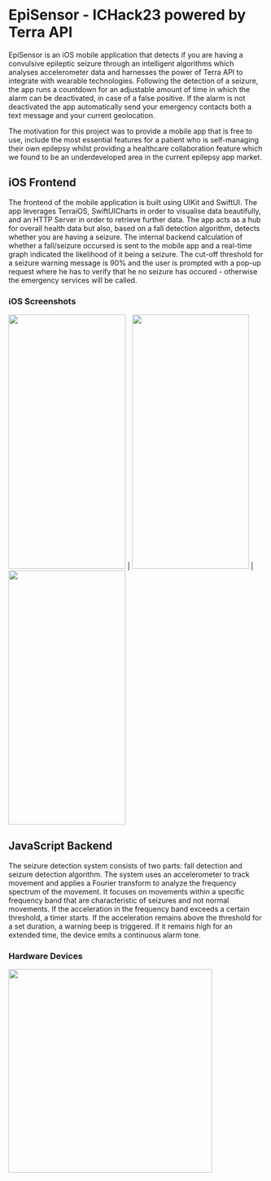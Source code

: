 # EpiSensor - ICHack23 powered by Terra API

EpiSensor is an iOS mobile application that detects if you are having a convulsive epileptic seizure through an intelligent algorithms which analyses accelerometer data and harnesses the power of Terra API to integrate with wearable technologies. Following the detection of a seizure, the app runs a countdown for an adjustable amount of time in which the alarm can be deactivated, in case of a false positive. If the alarm is not deactivated the app automatically send your emergency contacts both a text message and your current geolocation.

The motivation for this project was to provide a mobile app that is free to use, include the most essential features for a patient who is self-managing their own epilepsy whilst providing a healthcare collaboration feature which we found to be an underdeveloped area in the current epilepsy app market. 

## iOS Frontend
The frontend of the mobile application is built using UIKit and SwiftUI. The app leverages TerraiOS, SwiftUICharts in order to visualise data beautifully, and an HTTP Server in order to retrieve further data. The app acts as a hub for overall health data but also, based on a fall detection algorithm, detects whether you are having a seizure. The internal backend calculation of whether a fall/seizure occursed is sent to the mobile app and a real-time graph indicated the likelihood of it being a seizure. The cut-off threshold for a seizure warning message is 90% and the user is prompted with a pop-up request where he has to verify that he no seizure has occured - otherwise the emergency services will be called. 

### iOS Screenshots
<img src="https://user-images.githubusercontent.com/80065244/216813691-52db8851-34e2-45e7-a528-a71fd8beeb05.png" width="230" height="500"> |
<img src="https://user-images.githubusercontent.com/80065244/216813697-c46101d1-6b56-458c-877d-ad4d9f490b73.png" width="230" height="500"> | 
<img src="https://user-images.githubusercontent.com/80065244/216813702-d8fcb8e9-202c-4627-beaf-945f20976c3b.png" width="230" height="500">

## JavaScript Backend
The seizure detection system consists of two parts: fall detection and seizure detection algorithm. The system uses an accelerometer to track movement and applies a Fourier transform to analyze the frequency spectrum of the movement. It focuses on movements within a specific frequency band that are characteristic of seizures and not normal movements. If the acceleration in the frequency band exceeds a certain threshold, a timer starts. If the acceleration remains above the threshold for a set duration, a warning beep is triggered. If it remains high for an extended time, the device emits a continuous alarm tone.

### Hardware Devices
<img src="https://user-images.githubusercontent.com/80065244/216814210-066b039b-3ffe-40ed-9214-2eaf775ac1f0.jpg" wdith=300 height=400>
